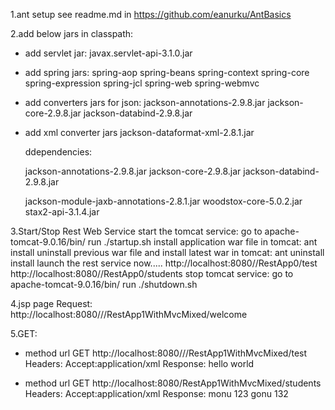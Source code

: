 1.ant setup
   see readme.md in https://github.com/eanurku/AntBasics 
  
2.add below jars in classpath:
* add servlet jar:
    javax.servlet-api-3.1.0.jar
* add spring jars:
    spring-aop
    spring-beans
    spring-context
    spring-core
    spring-expression
    spring-jcl
    spring-web
    spring-webmvc
* add converters jars for json:
    jackson-annotations-2.9.8.jar
    jackson-core-2.9.8.jar
    jackson-databind-2.9.8.jar

* add xml converter jars
    jackson-dataformat-xml-2.8.1.jar
    
    ddependencies:
    
    jackson-annotations-2.9.8.jar
    jackson-core-2.9.8.jar
    jackson-databind-2.9.8.jar
    
    jackson-module-jaxb-annotations-2.8.1.jar
    woodstox-core-5.0.2.jar
    stax2-api-3.1.4.jar

3.Start/Stop Rest Web  Service
    start the tomcat service:
        go to apache-tomcat-9.0.16/bin/
        run ./startup.sh
    install application war file in tomcat:
        ant  install
    uninstall previous war file and install latest war in tomcat:
        ant uninstall install
    launch the rest service now.....
        http://localhost:8080//RestApp0/test
        http://localhost:8080//RestApp0/students
    stop tomcat service:
        go to apache-tomcat-9.0.16/bin/
        run ./shutdown.sh
        
4.jsp page Request:
    http://localhost:8080///RestApp1WithMvcMixed/welcome
    
5.GET:
  * method url
    GET     http://localhost:8080///RestApp1WithMvcMixed/test
    Headers:
    Accept:application/xml
    Response:
    hello world
   
   * method url
        GET     http://localhost:8080/RestApp1WithMvcMixed/students
        Headers:
        Accept:application/xml
        Response:
        <List>
            <item>
                <sname>monu</sname>
                <sid>123</sid>
                <smobileno/>
                <sdob/>
                <saddress/>
            </item>
            <item>
                <sname>gonu</sname>
                <sid>132</sid>
                <smobileno/>
                <sdob/>
                <saddress/>
            </item>
        </List>
                